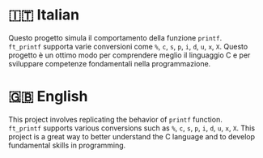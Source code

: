 <h1>🇮🇹 Italian</h1>

Questo progetto simula il comportamento della funzione ```printf```. 
<br>
```ft_printf``` supporta varie conversioni come ```%```, ```c```, ```s```, ```p```, ```i```, ```d```, ```u```, ```x```, ```X```. Questo progetto è un ottimo modo per comprendere meglio il linguaggio C e per sviluppare competenze fondamentali nella programmazione.

<h1>🇬🇧 English</h1>

This project involves replicating the behavior of ```printf``` function.
<br>
```ft_printf``` supports various conversions such as ```%```, ```c```, ```s```, ```p```, ```i```, ```d```, ```u```, ```x```, ```X```. This project is a great way to better understand the C language and to develop fundamental skills in programming.
